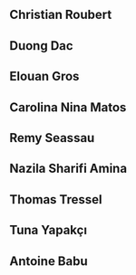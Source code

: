 ## Christian Roubert

## Duong Dac

## Elouan Gros

## Carolina Nina Matos

## Remy Seassau

## Nazila Sharifi Amina

## Thomas Tressel

## Tuna Yapakçı

## Antoine Babu

